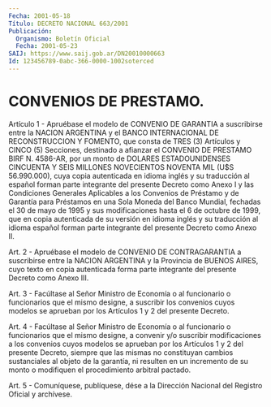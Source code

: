 ```yaml
---
Fecha: 2001-05-18
Título: DECRETO NACIONAL 663/2001
Publicación:
  Organismo: Boletín Oficial
  Fecha: 2001-05-23
SAIJ: https://www.saij.gob.ar/DN20010000663
Id: 123456789-0abc-366-0000-1002soterced
---
```

# CONVENIOS DE PRESTAMO.

<a id="1"></a>
Artículo  1  -  Apruébase  el  modelo  de  CONVENIO  DE GARANTIA a suscribirse entre la NACION ARGENTINA y el BANCO INTERNACIONAL DE RECONSTRUCCION Y FOMENTO, que consta de TRES (3) Artículos  y CINCO (5)  Secciones, destinado a afianzar el CONVENIO DE PRESTAMO  BIRF N. 4586-AR,  por  un  monto  de DOLARES ESTADOUNIDENSES CINCUENTA Y SEIS MILLONES NOVECIENTOS NOVENTA  MIL (U$S 56.990.000), cuya copia autenticada  en idioma inglés y su traducción  al  español  forman parte integrante del presente Decreto como Anexo I y las Condiciones Generales  Aplicables a los Convenios de Préstamo y de Garantía para Préstamos  en  una Sola Moneda del Banco Mundial, fechadas el 30 de mayo de 1995 y sus modificaciones  hasta el 6 de octubre de 1999, que en copia autenticada de su versión  en  idioma inglés  y  su traducción al idioma español forman parte integrante del presente Decreto como Anexo II.

<a id="2"></a>
Art. 2 - Apruébase  el  modelo  de  CONVENIO  DE CONTRAGARANTIA a suscribirse  entre  la NACION ARGENTINA y la Provincia  de  BUENOS AIRES, cuyo texto en  copia autenticada forma parte integrante del presente Decreto como Anexo III.

<a id="3"></a>
Art. 3 - Facúltase al Señor Ministro de Economía o al funcionario o funcionarios que el mismo  designe,  a  suscribir  los convenios cuyos modelos se aprueban por los Artículos 1  y 2 del  presente Decreto.

<a id="4"></a>
Art. 4 - Facúltase al Señor Ministro de Economía o al funcionario o  funcionarios  que  el  mismo  designe, a convenir y/o suscribir modificaciones a los convenios cuyos  modelos  se aprueban por los Artículos 1 y 2 del presente Decreto, siempre  que las mismas no constituyan  cambios  sustanciales  al  objeto de la garantía,  ni resulten  en  un  incremento  de  su  monto  o  modifiquen  el procedimiento arbitral pactado.

<a id="5"></a>
Art. 5 - Comuníquese, publíquese, dése a la Dirección Nacional del Registro Oficial y archívese.